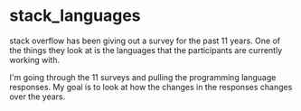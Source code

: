 # stack_languages

stack overflow has been giving out a survey for the past 11 years. One of the things they look at is the languages that the participants are currently working with.

I'm going through the 11 surveys and pulling the programming language responses.  My goal is to look at how the changes in the responses changes over the years.
